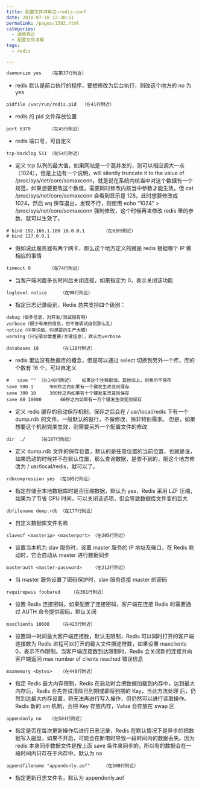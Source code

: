 ```yaml
---
title: 配置文件详解之–redis-conf
date: 2018-07-18 22:30:51
permalink: /pages/1392.html
categories:
  - 运维观止
  - 配置文件详解
tags:
  - redis

---
```




```sh
daemonize yes	（在第37行附近）
```

- redis 默认是前台执行的程序，要想修改为后台执行，则改这个地方的 no 为 yes


```
pidfile /var/run/redis.pid	（在41行附近）
```

-  redis 的 pid 文件存放位置


```
port 6379		（在45行附近）
```

- redis 端口号，可自定义


```
tcp-backlog 511	（在54行附近）
```

- 定义 tcp 队列的最大值，如果网站是一个高并发的，则可以相应调大一点（1024），但是上边有一个说明，will silently truncate it to the value of /proc/sys/net/core/somaxconn，就是说在系统内核当中对这个数据有一个规范，如果想要更改这个数值，需要同时修改内核当中参数才能生效，但 cat /proc/sys/net/core/somaxconn 会看到显示是 128，此时想要修改成 1024，然后 wq 保存退出，发现不行，则使用 echo “1024” > /proc/sys/net/core/somaxconn 强制修改，这个时候再来修改 redis 里的参数，就可以生效了。

```
# bind 192.168.1.100 10.0.0.1		（在63行附近）
# bind 127.0.0.1
```

- 假如说此服务器有两个网卡，那么这个地方定义的就是 redis 根据哪个 IP 做相应的事情


```
timeout 0		（在74行附近）
```

- 当客户端闲置多长时间后关闭连接，如果指定为 0，表示关闭该功能




```
loglevel notice 	（在98行附近）
```

- 指定日志记录级别，Redis 总共支持四个级别：




```
debug（很多信息，对开发/测试很有用）
verbose（很少有用的信息，但不像调试级别那么乱）
notice（中等详细，你想要的生产大概）
warning（只记录非常重要/关键信息），默认为verbose
 
databases 16		（在118行附近）
```



- redis 里边没有数据库的概念，但是可以通过 select 切换到另外一个库，库的个数有 16 个，可以自定义




```
#   save ""	（在140行附近）	如果这个注释取消，其他加上，则表示不保存
save 900 1		900秒之内如果有一个键发生改变则保存
save 300 10		300秒之内如果有十个键发生改变则保存
save 60 10000		60秒之内如果有一万个键发生改变则保存
```



- 定义 redis 缓存的自动保存机制，保存之后会在 / usr/local/redis 下有一个 dump.rdb 的文件。一般默认的就行，不做修改，除非特别需求。
  但是，如果想要这个机制完美生效，则需要另外一个配置文件的修改



```
dir  ./		（在187行附近）
```



- 定义 dump.rdb 文件的保存位置，默认的是任意位置的当前位置，也就是说，如果启动的时候并不在默认位置，那么查询数据，是查不到的，把这个地方修改为 / usr/local/redis，就可以了。




```
rdbcompression yes （在165行附近）
```



- 指定存储至本地数据库时是否压缩数据，默认为 yes，Redis 采用 LZF 压缩，如果为了节省 CPU 时间，可以关闭该选项，但会导致数据库文件变的巨大




```
dbfilename dump.rdb	（在177行附近）
```



- 自定义数据库文件名称




```
slaveof <masterip> <masterport>	（在205行附近）
```



- 设置当本机为 slav 服务时，设置 master 服务的 IP 地址及端口，在 Redis 启动时，它会自动从 master 进行数据同步




```
masterauth <master-password> 	（在212行附近）
```



- 当 master 服务设置了密码保护时，slav 服务连接 master 的密码




```
requirepass foobared	（在391行附近）
```



- 设置 Redis 连接密码，如果配置了连接密码，客户端在连接 Redis 时需要通过 AUTH 命令提供密码，默认关闭




```
maxclients 10000	（在423行附近）
```



- 设置同一时间最大客户端连接数，默认无限制，Redis 可以同时打开的客户端连接数为 Redis 进程可以打开的最大文件描述符数，如果设置 maxclients 0，表示不作限制。当客户端连接数到达限制时，Redis 会关闭新的连接并向客户端返回 max number of clients reached 错误信息




```
maxmemory <bytes>	（在448行附近）
```



- 指定 Redis 最大内存限制，Redis 在启动时会把数据加载到内存中，达到最大内存后，Redis 会先尝试清除已到期或即将到期的 Key，当此方法处理 后，仍然到达最大内存设置，将无法再进行写入操作，但仍然可以进行读取操作。Redis 新的 vm 机制，会把 Key 存放内存，Value 会存放在 swap 区




```
appendonly no	（在504行附近）
```



- 指定是否在每次更新操作后进行日志记录，Redis 在默认情况下是异步的把数据写入磁盘，如果不开启，可能会在断电时导致一段时间内的数据丢失。因为 redis 本身同步数据文件是按上面 save 条件来同步的，所以有的数据会在一段时间内只存在于内存中。默认为 no




```
appendfilename "appendonly.aof" 	（在508行附近）
```



- 指定更新日志文件名，默认为 appendonly.aof
